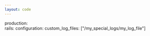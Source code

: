 ```yaml
---
layout: code
---
```


production:    
    rails:
        configuration:
            custom_log_files: ["/my_special_logs/my_log_file"]                        
